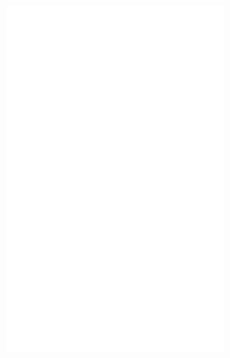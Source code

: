 <div display:flex; justify-content:top; align="center">
		<img src="main.svg" width="600" height="800">
</div>

